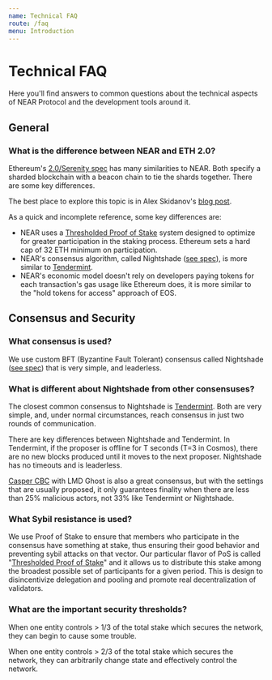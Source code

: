 ```yaml
---
name: Technical FAQ
route: /faq
menu: Introduction
---
```


# Technical FAQ

Here you'll find answers to common questions about the technical aspects of NEAR Protocol and the development tools around it.

## General

### What is the difference between NEAR and ETH 2.0?

Ethereum's [2.0/Serenity spec](https://github.com/ethereum/eth2.0-specs) has many similarities to NEAR. Both specify a sharded blockchain with a beacon chain to tie the shards together. There are some key differences.

The best place to explore this topic is in Alex Skidanov's [blog post](https://medium.com/nearprotocol/why-doesnt-near-just-replicate-ethereum-serenity-design-3e2cfa2f960c).

As a quick and incomplete reference, some key differences are:

* NEAR uses a [Thresholded Proof of Stake](https://medium.com/nearprotocol/thresholded-proof-of-stake-67b74e616a92) system designed to optimize for greater participation in the staking process.  Ethereum sets a hard cap of 32 ETH minimum on participation.
* NEAR's consensus algorithm, called Nightshade \([see spec](https://www.overleaf.com/read/qnmdxkvyrhrm)\), is more similar to [Tendermint](https://tendermint.com/).
* NEAR's economic model doesn't rely on developers paying tokens for each transaction's gas usage like Ethereum does, it is more similar to the "hold tokens for access" approach of EOS.

## Consensus and Security

### What consensus is used?

We use custom BFT \(Byzantine Fault Tolerant\) consensus called Nightshade \([see spec](https://www.overleaf.com/read/qnmdxkvyrhrm)\) that is very simple, and leaderless.

### What is different about Nightshade from other consensuses?

The closest common consensus to Nightshade is [Tendermint](http://www.tendermint.com). Both are very simple, and, under normal circumstances, reach consensus in just two rounds of communication.

There are key differences between Nightshade and Tendermint. In Tendermint, if the proposer is offline for T seconds \(T=3 in Cosmos\), there are no new blocks produced until it moves to the next proposer. Nightshade has no timeouts and is leaderless.

[Casper CBC](https://github.com/ethereum/cbc-casper) with LMD Ghost is also a great consensus, but with the settings that are usually proposed, it only guarantees finality when there are less than 25% malicious actors, not 33% like Tendermint or Nightshade.

### What Sybil resistance is used?

We use Proof of Stake to ensure that members who participate in the consensus have something at stake, thus ensuring their good behavior and preventing sybil attacks on that vector. Our particular flavor of PoS is called "[Thresholded Proof of Stake](https://medium.com/nearprotocol/thresholded-proof-of-stake-67b74e616a92)" and it allows us to distribute this stake among the broadest possible set of participants for a given period. This is design to disincentivize delegation and pooling and promote real decentralization of validators.

### What are the important security thresholds?

When one entity controls &gt; 1/3 of the total stake which secures the network, they can begin to cause some trouble.

When one entity controls &gt; 2/3 of the total stake which secures the network, they can arbitrarily change state and effectively control the network.

